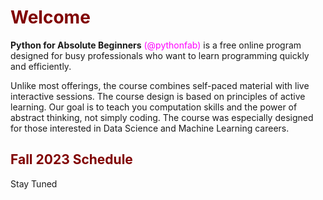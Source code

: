# <font color="maroon">Welcome</font>


**Python for Absolute Beginners** <font color="magenta">(@pythonfab)</font> is a free online program designed for busy professionals who want to learn programming quickly and efficiently. 

Unlike most offerings, the course combines self-paced material with live interactive sessions. The course design is based on principles of active learning. Our goal is to teach you computation skills and the power of abstract thinking, not simply coding. The course was especially designed for those interested in Data Science and Machine Learning careers.



## <font color="maroon">Fall 2023 Schedule</font>

Stay Tuned